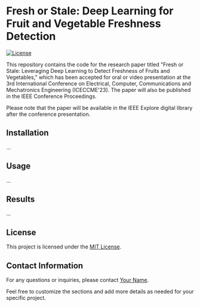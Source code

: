 # Fresh or Stale: Deep Learning for Fruit and Vegetable Freshness Detection

[![License](https://img.shields.io/badge/License-MIT-blue.svg)](https://opensource.org/licenses/MIT)

This repository contains the code for the research paper titled "Fresh or Stale: Leveraging Deep Learning to Detect Freshness of Fruits and Vegetables," which has been accepted for oral or video presentation at the 3rd International Conference on Electrical, Computer, Communications and Mechatronics Engineering (ICECCME'23). The paper will also be published in the IEEE Conference Proceedings.

Please note that the paper will be available in the IEEE Explore digital library after the conference presentation.

## Installation

...

## Usage

...

## Results

...

## License

This project is licensed under the [MIT License](LICENSE).

## Contact Information

For any questions or inquiries, please contact [Your Name](mailto:yourname@example.com).

Feel free to customize the sections and add more details as needed for your specific project.
